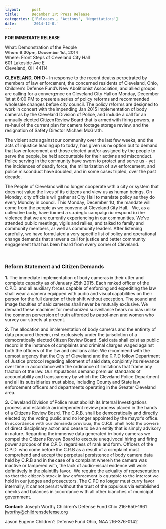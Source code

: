 ```yaml
---
layout:     post
title:      December 1st Press Release
categories: ['Releases', 'Actions', 'Negotiations']
date:       '2014-12-01'
---
```


**FOR IMMEDIATE RELEASE**

What: Demonstration of the People  
When: 6:30pm, December 1st, 2014  
Where: Front Steps of Cleveland City Hall  
601 Lakeside Ave E  
Cleveland, OH 44114  

**CLEVELAND, OHIO -** In response to the recent deaths perpetrated by members of law enforcement, the concerned residents of Cleveland, Ohio, Children’s Defense Fund’s New Abolitionist Association, and allied groups are calling for a convergence on Cleveland City Hall on Monday, December 1st at 6:00 PM to present a series of policy reforms and recommended wholesale changes before city council. The policy reforms are designed to work in concert with the impending Jan 2015 implementation of body cameras by the Cleveland Division of Police, and include a call for an annually elected Citizen Review Board that is armed with firing powers, a re-haul of the current plan for camera footage storage review, and the resignation of Safety Director Michael McGrath.

The violent acts against our community over the last few weeks, and the acts of injustice leading up to today, has given us no option but to demand that law enforcement and those elected and/or assigned by the people to serve the people, be held accountable for their actions and misconduct. Police serving in the community have sworn to protect and serve us - yet the incidences of deadly force, the militarization of law enforcement, and police misconduct have doubled, and in some cases tripled, over the past decade.

The People of Cleveland will no longer cooperate with a city or system that does not value the lives of its citizens and view us as human beings. On Monday, city officials will gather at City Hall to mandate policy as they do every Monday in council. This Monday, December 1st, the mandate will come from the people as we convene at Cleveland City Hall.
 
We, as a collective body, have formed a strategic campaign to respond to the violence that we are currently experiencing in our communities. We’ve attended public meetings, vigils and rallies, and talked to family and community members, as well as community leaders. After listening carefully, we have formulated a very specific list of policy and operational change demands that answer a call for justice and better community engagement that has been heard from every corner of Cleveland.

 
 
### Reform Statement and Citizen Demands 

**1.** The immediate implementation of body cameras in their utter and complete capacity as of January 25th 2015. Each ranked officer of the C.P.D. and all auxiliary forces capable of enforcing and expediting the law shall wear a camera equipped with audio and visual capabilities on their person for the full duration of their shift without exception. The sound and image faculties of said cameras shall never be mutually exclusive. We demand these machines for mechanized surveillance bears no bias unlike the common perversion of truth afforded by patrol-men and women who survey our streets at present. 

**2.** The allocation and implementation of body cameras and the entirety of data procured therein, rest exclusively under the jurisdiction of a democratically elected Citizen Review Board. Said data shall exist as public record in the instance of complaints and criminal charges waged against both the officers of the law and civilians alike. We recommend with the upmost urgency that the City of Cleveland and the C.P.D follow Department of Justice protocol regarding allotment of said data, conjointly its relevance over time in accordance with the ordinance of limitations that frame any fraction of the law. Our stipulations demand premium standards of accountability and transparency by which the Cleveland Police Department and all its subsidiaries must abide, including County and State law enforcement officers and departments operating in the Greater Cleveland area.

**3.** Cleveland Division of Police must abolish its Internal Investigations process and establish an independent review process placed in the hands of a Citizens Review Board. The C.R.B. shall be democratically and directly elected by the voting public and no longer appointed by the mayor’s office.  In accordance with our demands previous, the C.R.B. shall hold the powers of direct disciplinary action and cease to be an entity that is simply advisory in nature. Regarding the immense data generated by body cameras we compel the Citizens Review Board to execute unequivocal hiring and firing power apropos of the C.P.D. regardless of rank and form. Officers of the C.P.D. who come before the C.R.B as a result of a complaint must comprehend and accept the perpetual persistence of body camera data held by C.R.B and in the case of a complaint wherein the camera was inactive or tampered with, the lack of audio-visual evidence will work definitively in the plaintiffs favor.  We require the actuality of representation so that the citizen’s stock in law enforcement is equitable to the interest we hold in our judges and prosecutors. The C.PD no longer must curry favor internally, it cannot persist without the trust of the populous via established checks and balances in accordance with all other branches of municipal government. 

**Contact:**
Joseph Worthy
Children’s Defense Fund Ohio
216-650-1961
jworthy@childrensdefense.org 

Jason Eugene 
Children’s Defense Fund Ohio, NAA
216-376-0142
